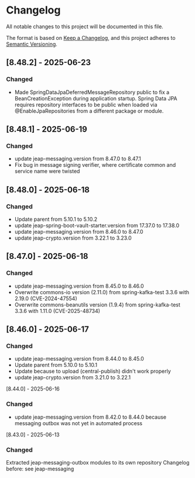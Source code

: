 # Changelog

All notable changes to this project will be documented in this file.

The format is based on [Keep a Changelog](https://keepachangelog.com/en/1.0.0/), and this project adheres
to [Semantic Versioning](https://semver.org/spec/v2.0.0.html).

## [8.48.2] - 2025-06-23

### Changed
- Made SpringDataJpaDeferredMessageRepository public to fix a BeanCreationException during application startup.
  Spring Data JPA requires repository interfaces to be public when loaded via @EnableJpaRepositories from a different package or module.

## [8.48.1] - 2025-06-19

### Changed
- update jeap-messaging.version from 8.47.0 to 8.47.1
- Fix bug in message signing verifier, where certificate common and service name were twisted 

## [8.48.0] - 2025-06-18

### Changed
- Update parent from 5.10.1 to 5.10.2
- update jeap-spring-boot-vault-starter.version from 17.37.0 to 17.38.0
- update jeap-messaging.version from 8.46.0 to 8.47.0
- update jeap-crypto.version from 3.22.1 to 3.23.0

## [8.47.0] - 2025-06-18

### Changed
- update jeap-messaging.version from 8.45.0 to 8.46.0
- Overwrite commons-io version (2.11.0) from spring-kafka-test 3.3.6 with 2.19.0 (CVE-2024-47554)
- Overwrite commons-beanutils version (1.9.4) from spring-kafka-test 3.3.6 with 1.11.0 (CVE-2025-48734)

## [8.46.0] - 2025-06-17

### Changed
- update jeap-messaging.version from 8.44.0 to 8.45.0
- Update parent from 5.10.0 to 5.10.1
- Update because to upload (central-publish) didn't work properly
- update jeap-crypto.version from 3.21.0 to 3.22.1

[8.44.0] - 2025-06-16

### Changed
- update jeap-messaging.version from 8.42.0 to 8.44.0 because messaging outbox was not yet in automated process

[8.43.0] - 2025-06-13

### Changed
Extracted jeap-messaging-outbox modules to its own repository
Changelog before: see jeap-messaging
